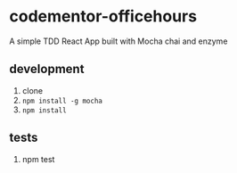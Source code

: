 # codementor-officehours
A simple TDD React App built with Mocha chai and enzyme


## development

   1. clone
   2. `npm install -g mocha`
   3. `npm install`
   
## tests
   1. npm test
   
